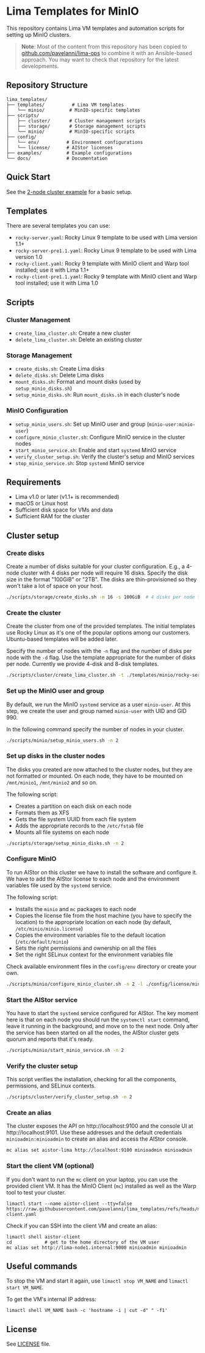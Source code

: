 # Lima Templates for MinIO

This repository contains Lima VM templates and automation scripts for setting up MinIO clusters.

> **Note**: Most of the content from this repository has been copied to [github.com/pavelanni/lima-ops](https://github.com/pavelanni/lima-ops) to combine it with an Ansible-based approach. You may want to check that repository for the latest developments.

## Repository Structure

```none
lima_templates/
├── templates/          # Lima VM templates
│   └── minio/         # MinIO-specific templates
├── scripts/
│   ├── cluster/       # Cluster management scripts
│   ├── storage/       # Storage management scripts
│   └── minio/         # MinIO-specific scripts
├── config/
│   └── env/          # Environment configurations
│   └── license/      # AIStor licenses
├── examples/         # Example configurations
└── docs/             # Documentation
```

## Quick Start

See the [2-node cluster example](examples/2node-cluster/README.md) for a basic setup.

## Templates

There are several templates you can use:

- `rocky-server.yaml`: Rocky Linux 9 template to be used with Lima version 1.1+
- `rocky-server-pre1.1.yaml`: Rocky Linux 9 template to be used with Lima version 1.0
- `rocky-client.yaml`: Rocky 9 template with MinIO client and Warp tool installed; use it with Lima 1.1+
- `rocky-client-pre1.1.yaml`: Rocky 9 template with MinIO client and Warp tool installed; use it with Lima 1.0

## Scripts

### Cluster Management

- `create_lima_cluster.sh`: Create a new cluster
- `delete_lima_cluster.sh`: Delete an existing cluster

### Storage Management

- `create_disks.sh`: Create Lima disks
- `delete_disks.sh`: Delete Lima disks
- `mount_disks.sh`: Format and mount disks (used by `setup_minio_disks.sh`)
- `setup_minio_disks.sh`: Run `mount_disks.sh` in each cluster's node

### MinIO Configuration

- `setup_minio_users.sh`: Set up MinIO user and group (`minio-user:minio-user`)
- `configure_minio_cluster.sh`: Configure MinIO service in the cluster nodes
- `start_minio_service.sh`: Enable and start `systemd` MinIO service
- `verify_cluster_setup.sh`: Verify the cluster's setup and MinIO services
- `stop_minio_service.sh`: Stop `systemd` MinIO service

## Requirements

- Lima v1.0 or later (v1.1+ is recommended)
- macOS or Linux host
- Sufficient disk space for VMs and data
- Sufficient RAM for the cluster

## Cluster setup

### Create disks

Create a number of disks suitable for your cluster configuration.
E.g., a 4-node cluster with 4 disks per node will require 16 disks.
Specify the disk size in the format "100GiB" or "2TB".
The disks are thin-provisioned so they won't take a lot of space on your host.

```bash
./scripts/storage/create_disks.sh -n 16 -s 100GiB  # 4 disks per node for 4 nodes
```

### Create the cluster

Create the cluster from one of the provided templates.
The initial templates use Rocky Linux as it's one of the popular options among our customers.
Ubuntu-based templates will be added later.

Specify the number of nodes with the `-n` flag and the number of disks per node with the `-d` flag.
Use the template appropriate for the number of disks per node.
Currently we provide 4-disk and 8-disk templates.

```bash
./scripts/cluster/create_lima_cluster.sh -t ./templates/minio/rocky-server.yaml -n 2 -d 4
```

### Set up the MinIO user and group

By default, we run the MinIO `systemd` service as a user `minio-user`.
At this step, we create the user and group named `minio-user` with UID and GID 990.

In the following command specify the number of nodes in your cluster.

```bash
./scripts/minio/setup_minio_users.sh -n 2
```

### Set up disks in the cluster nodes

The disks you created are now attached to the cluster nodes, but they are not formatted or mounted.
On each node, they have to be mounted on `/mnt/minio1`, `/mnt/minio2` and so on.

The following script:

- Creates a partition on each disk on each node
- Formats them as XFS
- Gets the file system UUID from each file system
- Adds the appropriate records to the `/etc/fstab` file
- Mounts all file systems on each node

```bash
./scripts/storage/setup_minio_disks.sh -n 2
```

### Configure MinIO

To run AIStor on this cluster we have to install the software and configure it.
We have to add the AIStor license to each node and the environment variables file used by the `systemd` service.

The following script:

- Installs the `minio` and `mc` packages to each node
- Copies the license file from the host machine (you have to specify the location) to the appropriate location on each node (by default, `/etc/minio/minio.license`)
- Copies the environment variables file to the default location (`/etc/default/minio`)
- Sets the right permissions and ownership on all the files
- Set the right SELinux context for the environment variables file

Check available environment files in the `config/env` directory or create your own.

```bash
./scripts/minio/configure_minio_cluster.sh -n 2 -l ./config/license/minio.license -e ./config/env/aistor_env_template
```

### Start the AIStor service

You have to start the `systemd` service configured for AIStor.
The key moment here is that on each node you should run the `systemctl start` command,
leave it running in the background, and move on to the next node.
Only after the service has been started on all the nodes, the AIStor cluster gets quorum and reports that it's ready.

```bash
./scripts/minio/start_minio_service.sh -n 2
```

### Verify the cluster setup

This script verifies the installation, checking for all the components, permissions, and SELinux contexts.

```bash
./scripts/cluster/verify_cluster_setup.sh -n 2
```

### Create an alias

The cluster exposes the API on http://localhost:9100 and the console UI at http://localhost:9101.
Use these addresses and the default credentials `minioadmin:minioadmin` to create an alias and access the AIStor console.

```bash
mc alias set aistor-lima http://localhost:9100 minioadmin minioadmin
```

### Start the client VM (optional)

If you don't want to run the `mc` client on your laptop, you can use the provided client VM.
It has the MinIO Client (`mc`) installed as well as the Warp tool to test your cluster.

```shell
limactl start --name aistor-client --tty=false https://raw.githubusercontent.com/pavelanni/lima_templates/refs/heads/main/templates/minio/rocky-client.yaml
```

Check if you can SSH into the client VM and create an alias:

```shell
limactl shell aistor-client
cd            # get to the home directory of the VM user
mc alias set http://lima-node1.internal:9000 minioadmin minioadmin
```

## Useful commands

To stop the VM and start it again, use `limactl stop VM_NAME` and `limactl start VM_NAME`.

To get the VM's internal IP address:

```shell
limactl shell VM_NAME bash -c 'hostname -i | cut -d" " -f1'
```

## License

See [LICENSE](LICENSE) file.
